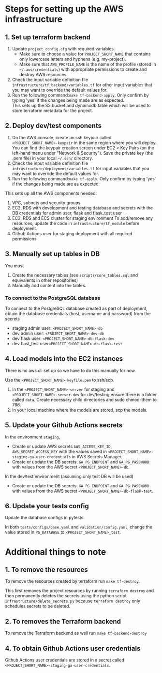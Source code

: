 # Steps for setting up the AWS infrastructure

## 1. Set up terraform backend

1. Update `project_config.cfg` with required variables.
    - Make sure to choose a value for `PROJECT_SHORT_NAME` that contains only lowercase letters and hyphens (e.g.
      my-project).
    - Make sure that `AWS_PROFILE_NAME` is the name of the profile (stored in `~/.aws/credentials`) with appropriate
      permissions to create and destroy AWS resources.
2. Check the input variable definition file `infrastructure/tf_backend/variables.tf` for other input variables that you
   may want to override the default values for.
3. Run the following command:`make tf-backend-apply`. Only confirm by typing 'yes' if the changes being made are as
   expected.
   <br/>
   This sets up the S3 bucket and dynamodb table which will be used to store terraform metadata for the project.

## 2. Deploy dev/test components

1. On the AWS console, create an ssh keypair called `<PROJECT_SHORT_NAME>-keypair` in the same region where you will
   deploy. You can find the keypair creation screen under EC2 > Key Pairs (on the left-hand menu under "Network &
   Security"). Save the private key (the .pem file) in your local `~/.ssh/` directory.
2. Check the input variable definition file `infrastructure/deployment/variables.tf` for input variables that you may
   want to override the default values for.
3. Run the following command:`make tf-apply`. Only confirm by typing 'yes' if the changes being made are as expected.

This sets up all the AWS components needed:

1. VPC, subnets and security groups
2. EC2, RDS with development and testing database and secrets with the DB credentials for admin user, flask and
   flask_test user
3. EC2, RDS and ECS cluster for staging environment To add/remove any resources, update the code
   in `infrastructure/tf_module` before deployment.
4. Github Actions user for staging deployment with all required permissions

## 3. Manually set up tables in DB

You must

1. Create the necessary tables (see `scripts/core_tables.sql` and equivalents in other repositories)
2. Manually add content into the tables.

### To connect to the PostgreSQL database

To connect to the PostgreSQL database created as part of deployment, obtain the database credentials (host, username and
password) from the secrets

-   staging admin user: `<PROJECT_SHORT_NAME>-db`
-   dev admin user: `<PROJECT_SHORT_NAME>-dev-db`
-   dev flask user: `<PROJECT_SHORT_NAME>-db-flask-dev`
-   dev flast_test user`<PROJECT_SHORT_NAME>-db-flask-test`

## 4. Load models into the EC2 instances

There is no aws cli set up so we have to do this manually for now.

Use the `<PROJECT_SHORT_NAME>-keyfile.pem` to ssh/scp.

1. In the `<PROJECT_SHORT_NAME>-server` for staging and `<PROJECT_SHORT_NAME>-server-dev` for dev/testing ensure there
   is a folder called `data`. Create necessary child directories and sudo chmod-them to 766.
2. In your local machine where the models are stored, scp the models.

## 5. Update your Github Actions secrets

In the environment `staging`,

-   Create or update AWS secrets `AWS_ACCESS_KEY_ID`, `AWS_SECRET_ACCESS_KEY` with the values saved
    in `<PROJECT_SHORT_NAME>-staging-ga-user-credentials` in AWS Secrets Manager.
-   Create or update the DB secrets: `GA_PG_ENDPOINT` and `GA_PG_PASSWORD` with values from the AWS secret `<PROJECT_SHORT_NAME>-db`.

In the dev/test environment (assuming only test DB will be used)

-   Create or update the DB secrets: `GA_PG_ENDPOINT` and `GA_PG_PASSWORD` with values from the AWS
    secret `<PROJECT_SHORT_NAME>-db-flask-test`.

## 6. Update your tests config

Update the database configs in pytests.

In both `tests/configs/base.yaml` and `validation/config.yaml`, change the value stored in `PG_DATABASE`
to `<PROJECT_SHORT_NAME>_test`.

# Additional things to note

## 1. To remove the resources

To remove the resources created by terraform run `make tf-destroy`.

This first removes the project resources by running `terraform destroy` and then permanently deletes the secrets using
the python script `infrastructure/delete_secrets.py` because `terraform destroy` only schedules secrets to be deleted.

## 2. To removes the Terraform backend

To remove the Terraform backend as well run `make tf-backend-destroy`

## 4. To obtain Github Actions user credentials

Github Actions user credentials are stored in a secret called `<PROJECT_SHORT_NAME>-staging-ga-user-credentials`.
